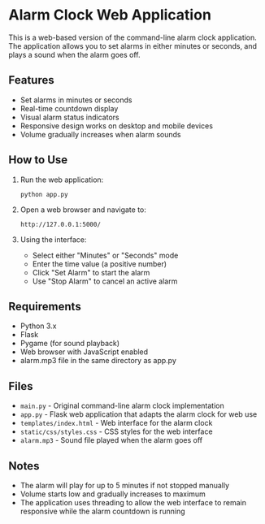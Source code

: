 # Alarm Clock Web Application

This is a web-based version of the command-line alarm clock application. The application allows you to set alarms in either minutes or seconds, and plays a sound when the alarm goes off.

## Features

- Set alarms in minutes or seconds
- Real-time countdown display
- Visual alarm status indicators
- Responsive design works on desktop and mobile devices
- Volume gradually increases when alarm sounds

## How to Use

1. Run the web application:

   ```
   python app.py
   ```

2. Open a web browser and navigate to:

   ```
   http://127.0.0.1:5000/
   ```

3. Using the interface:
   - Select either "Minutes" or "Seconds" mode
   - Enter the time value (a positive number)
   - Click "Set Alarm" to start the alarm
   - Use "Stop Alarm" to cancel an active alarm

## Requirements

- Python 3.x
- Flask
- Pygame (for sound playback)
- Web browser with JavaScript enabled
- alarm.mp3 file in the same directory as app.py

## Files

- `main.py` - Original command-line alarm clock implementation
- `app.py` - Flask web application that adapts the alarm clock for web use
- `templates/index.html` - Web interface for the alarm clock
- `static/css/styles.css` - CSS styles for the web interface
- `alarm.mp3` - Sound file played when the alarm goes off

## Notes

- The alarm will play for up to 5 minutes if not stopped manually
- Volume starts low and gradually increases to maximum
- The application uses threading to allow the web interface to remain responsive while the alarm countdown is running
